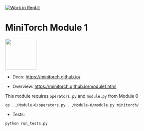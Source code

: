 [![Work in Repl.it](https://classroom.github.com/assets/work-in-replit-14baed9a392b3a25080506f3b7b6d57f295ec2978f6f33ec97e36a161684cbe9.svg)](https://classroom.github.com/online_ide?assignment_repo_id=3121760&assignment_repo_type=AssignmentRepo)
# MiniTorch Module 1  

<img src="https://minitorch.github.io/_images/match.png" width="100px">

* Docs: https://minitorch.github.io/

* Overview: https://minitorch.github.io/module1.html

This module requires `operators.py` and `module.py` from Module 0

```
cp ../Module-0/operators.py ../Module-0/module.py minitorch/
```


* Tests:

```
python run_tests.py
```

